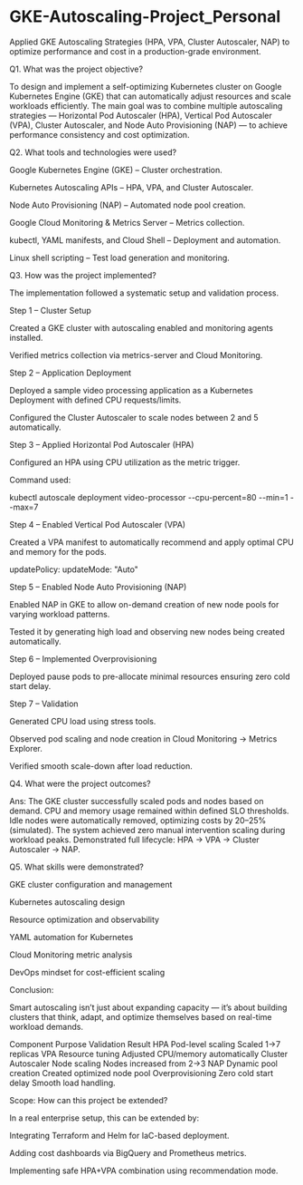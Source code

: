 # GKE-Autoscaling-Project_Personal
Applied GKE Autoscaling Strategies (HPA, VPA, Cluster Autoscaler, NAP) to optimize performance and cost in a production-grade environment.


Q1. What was the project objective?


To design and implement a self-optimizing Kubernetes cluster on Google Kubernetes Engine (GKE) that can automatically adjust resources and scale workloads efficiently.
The main goal was to combine multiple autoscaling strategies — Horizontal Pod Autoscaler (HPA), Vertical Pod Autoscaler (VPA), Cluster Autoscaler, and Node Auto Provisioning (NAP) — to achieve performance consistency and cost optimization.


Q2. What tools and technologies were used?

Google Kubernetes Engine (GKE) – Cluster orchestration.

Kubernetes Autoscaling APIs – HPA, VPA, and Cluster Autoscaler.

Node Auto Provisioning (NAP) – Automated node pool creation.

Google Cloud Monitoring & Metrics Server – Metrics collection.

kubectl, YAML manifests, and Cloud Shell – Deployment and automation.

Linux shell scripting – Test load generation and monitoring.

Q3. How was the project implemented?

The implementation followed a systematic setup and validation process.


Step 1 – Cluster Setup

Created a GKE cluster with autoscaling enabled and monitoring agents installed.

Verified metrics collection via metrics-server and Cloud Monitoring.

Step 2 – Application Deployment

Deployed a sample video processing application as a Kubernetes Deployment with defined CPU requests/limits.

Configured the Cluster Autoscaler to scale nodes between 2 and 5 automatically.

Step 3 – Applied Horizontal Pod Autoscaler (HPA)

Configured an HPA using CPU utilization as the metric trigger.

Command used:

kubectl autoscale deployment video-processor --cpu-percent=80 --min=1 --max=7

Step 4 – Enabled Vertical Pod Autoscaler (VPA)

Created a VPA manifest to automatically recommend and apply optimal CPU and memory for the pods.

updatePolicy:
  updateMode: "Auto"

Step 5 – Enabled Node Auto Provisioning (NAP)

Enabled NAP in GKE to allow on-demand creation of new node pools for varying workload patterns.

Tested it by generating high load and observing new nodes being created automatically.

Step 6 – Implemented Overprovisioning

Deployed pause pods to pre-allocate minimal resources ensuring zero cold start delay.

Step 7 – Validation

Generated CPU load using stress tools.

Observed pod scaling and node creation in Cloud Monitoring → Metrics Explorer.

Verified smooth scale-down after load reduction.

Q4. What were the project outcomes?

Ans:
The GKE cluster successfully scaled pods and nodes based on demand.
CPU and memory usage remained within defined SLO thresholds.
Idle nodes were automatically removed, optimizing costs by 20–25% (simulated).
The system achieved zero manual intervention scaling during workload peaks.
Demonstrated full lifecycle: HPA → VPA → Cluster Autoscaler → NAP.

Q5. What skills were demonstrated?


GKE cluster configuration and management

Kubernetes autoscaling design

Resource optimization and observability

YAML automation for Kubernetes

Cloud Monitoring metric analysis

DevOps mindset for cost-efficient scaling



Conclusion:

Smart autoscaling isn’t just about expanding capacity — it’s about building clusters that think, adapt, and optimize themselves based on real-time workload demands.

Component	Purpose	Validation Result
HPA	Pod-level scaling	Scaled 1→7 replicas
VPA	Resource tuning	Adjusted CPU/memory automatically
Cluster Autoscaler	Node scaling	Nodes increased from 2→3
NAP	Dynamic pool creation	Created optimized node pool
Overprovisioning	Zero cold start delay	Smooth load handling.


Scope: How can this project be extended?

In a real enterprise setup, this can be extended by:

Integrating Terraform and Helm for IaC-based deployment.

Adding cost dashboards via BigQuery and Prometheus metrics.

Implementing safe HPA+VPA combination using recommendation mode.
